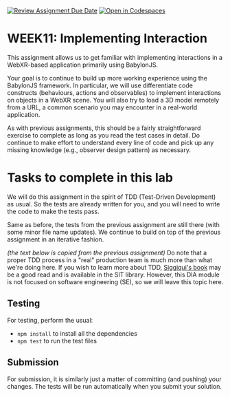 [![Review Assignment Due Date](https://classroom.github.com/assets/deadline-readme-button-22041afd0340ce965d47ae6ef1cefeee28c7c493a6346c4f15d667ab976d596c.svg)](https://classroom.github.com/a/4si5IBfR)
[![Open in Codespaces](https://classroom.github.com/assets/launch-codespace-2972f46106e565e64193e422d61a12cf1da4916b45550586e14ef0a7c637dd04.svg)](https://classroom.github.com/open-in-codespaces?assignment_repo_id=18756486)
# WEEK11: Implementing Interaction

This assignment allows us to get familiar with implementing interactions in a WebXR-based application primarily using BabylonJS.

Your goal is to continue to build up more working experience using the BabylonJS framework. In particular, we will use differentiate code constructs (behaviours, actions and observables) to implement interactions on objects in a WebXR scene. You will also try to load a 3D model remotely from a URL, a common scenario you may encounter in a real-world application.

As with previous assignments, this should be a fairly straightforward exercise to complete as long as you read the test cases in detail. Do continue to make effort to understand every line of code and pick up any missing knowledge (e.g., observer design pattern) as necessary.

# Tasks to complete in this lab

We will do this assignment in the spirit of TDD (Test-Driven Development) as usual. So the tests are already written for you, and you will need to write the code to make the tests pass.

Same as before, the tests from the previous assignment are still there (with some minor file name updates). We continue to build on top of the previous assignment in an iterative fashion.

_(the text below is copied from the previous assignment)_
Do note that a proper TDD process in a "real" production team is much more than what we're doing here. If you wish to learn more about TDD, [Siggiqui's book](https://www.oreilly.com/library/view/learning-test-driven-development/9781098106461/) may be a good read and is available in the SIT library. However, this DIA module is not focused on software engineering (SE), so we will leave this topic here.

## Testing

For testing, perform the usual:
- `npm install` to install all the dependencies
- `npm test` to run the test files

## Submission

For submission, it is similarly just a matter of committing (and pushing) your changes. The tests will be run automatically when you submit your solution.
